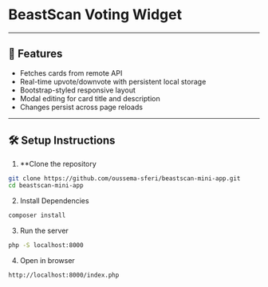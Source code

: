 # BeastScan Voting Widget
---

## 🚀 Features

- Fetches cards from remote API
- Real-time upvote/downvote with persistent local storage
- Bootstrap-styled responsive layout
- Modal editing for card title and description
- Changes persist across page reloads

---

## 🛠️ Setup Instructions

1. **Clone the repository

```bash
git clone https://github.com/oussema-sferi/beastscan-mini-app.git
cd beastscan-mini-app
```

2. Install Dependencies

```bash
composer install
```

3. Run the server

```bash
php -S localhost:8000
```

4. Open in browser
```bash
http://localhost:8000/index.php
```